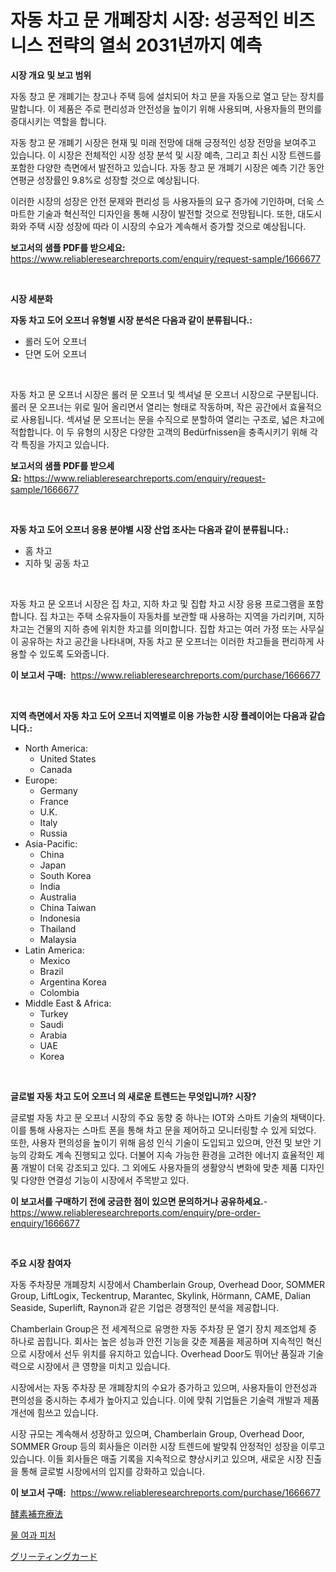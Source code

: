 <p><h1>자동 차고 문 개폐장치 시장: 성공적인 비즈니스 전략의 열쇠 2031년까지 예측</h1></p><p><strong>시장 개요 및 보고 범위</strong></p>
<p><p>자동 창고 문 개폐기는 창고나 주택 등에 설치되어 차고 문을 자동으로 열고 닫는 장치를 말합니다. 이 제품은 주로 편리성과 안전성을 높이기 위해 사용되며, 사용자들의 편의를 증대시키는 역할을 합니다.</p><p>자동 창고 문 개폐기 시장은 현재 및 미래 전망에 대해 긍정적인 성장 전망을 보여주고 있습니다. 이 시장은 전체적인 시장 성장 분석 및 시장 예측, 그리고 최신 시장 트렌드를 포함한 다양한 측면에서 발전하고 있습니다. 자동 창고 문 개폐기 시장은 예측 기간 동안 연평균 성장률인 9.8%로 성장할 것으로 예상됩니다.</p><p>이러한 시장의 성장은 안전 문제와 편리성 등 사용자들의 요구 증가에 기인하며, 더욱 스마트한 기술과 혁신적인 디자인을 통해 시장이 발전할 것으로 전망됩니다. 또한, 대도시화와 주택 시장 성장에 따라 이 시장의 수요가 계속해서 증가할 것으로 예상됩니다.</p></p>
<p><strong>보고서의 샘플 PDF를 받으세요:</strong> <a href="https://www.reliableresearchreports.com/enquiry/request-sample/1666677">https://www.reliableresearchreports.com/enquiry/request-sample/1666677</a></p>
<p>&nbsp;</p>
<p><strong>시장 세분화</strong></p>
<p><strong>자동 차고 도어 오프너 유형별 시장 분석은 다음과 같이 분류됩니다.:</strong></p>
<p><ul><li>롤러 도어 오프너</li><li>단면 도어 오프너</li></ul></p>
<p>&nbsp;</p>
<p><p>자동 차고 문 오프너 시장은 롤러 문 오프너 및 섹셔널 문 오프너 시장으로 구분됩니다. 롤러 문 오프너는 위로 밀어 올리면서 열리는 형태로 작동하며, 작은 공간에서 효율적으로 사용됩니다. 섹셔널 문 오프너는 문을 수직으로 분할하여 열리는 구조로, 넓은 차고에 적합합니다. 이 두 유형의 시장은 다양한 고객의 Bedürfnissen을 충족시키기 위해 각각 특징을 가지고 있습니다.</p></p>
<p><strong>보고서의 샘플 PDF를 받으세요:</strong>&nbsp;<a href="https://www.reliableresearchreports.com/enquiry/request-sample/1666677">https://www.reliableresearchreports.com/enquiry/request-sample/1666677</a></p>
<p>&nbsp;</p>
<p><strong> 자동 차고 도어 오프너 응용 분야별 시장 산업 조사는 다음과 같이 분류됩니다.:</strong></p>
<p><ul><li>홈 차고</li><li>지하 및 공동 차고</li></ul></p>
<p>&nbsp;</p>
<p><p>자동 차고 문 오프너 시장은 집 차고, 지하 차고 및 집합 차고 시장 응용 프로그램을 포함합니다. 집 차고는 주택 소유자들이 자동차를 보관할 때 사용하는 지역을 가리키며, 지하 차고는 건물의 지하 층에 위치한 차고를 의미합니다. 집합 차고는 여러 가정 또는 사무실이 공유하는 차고 공간을 나타내며, 자동 차고 문 오프너는 이러한 차고들을 편리하게 사용할 수 있도록 도와줍니다.</p></p>
<p><strong>이 보고서 구매:</strong>&nbsp; <a href="https://www.reliableresearchreports.com/purchase/1666677">https://www.reliableresearchreports.com/purchase/1666677</a></p>
<p>&nbsp;</p>
<p><strong>지역 측면에서 자동 차고 도어 오프너 지역별로 이용 가능한 시장 플레이어는 다음과 같습니다.:</strong></p>
<p><ul>
    <li>
        North America:
        <ul>
            <li>United States</li>
            <li>Canada</li>
        </ul>
    </li>
    <li>
        Europe:
        <ul>
            <li>Germany</li>
            <li>France</li>
            <li>U.K.</li>
            <li>Italy</li>
            <li>Russia</li>
        </ul>
    </li>
    <li>
        Asia-Pacific:
        <ul>
            <li>China</li>
            <li>Japan</li>
            <li>South Korea</li>
            <li>India</li>
            <li>Australia</li>
            <li>China Taiwan</li>
            <li>Indonesia</li>
            <li>Thailand</li>
            <li>Malaysia</li>
        </ul>
    </li>
    <li>
        Latin America:
        <ul>
            <li>Mexico</li>
            <li>Brazil</li>
            <li>Argentina Korea</li>
            <li>Colombia</li>
        </ul>
    </li>
    <li>
        Middle East & Africa:
        <ul>
            <li>Turkey</li>
            <li>Saudi</li>
            <li>Arabia</li>
            <li>UAE</li>
            <li>Korea</li>
        </ul>
    </li>
    </ul></p>
<p>&nbsp;</p>
<p><strong>글로벌 자동 차고 도어 오프너 의 새로운 트렌드는 무엇입니까? 시장?</strong></p>
<p><p>글로벌 자동 차고 문 오프너 시장의 주요 동향 중 하나는 IOT와 스마트 기술의 채택이다. 이를 통해 사용자는 스마트 폰을 통해 차고 문을 제어하고 모니터링할 수 있게 되었다. 또한, 사용자 편의성을 높이기 위해 음성 인식 기술이 도입되고 있으며, 안전 및 보안 기능의 강화도 계속 진행되고 있다. 더불어 지속 가능한 환경을 고려한 에너지 효율적인 제품 개발이 더욱 강조되고 있다. 그 외에도 사용자들의 생활양식 변화에 맞춘 제품 디자인 및 다양한 연결성 기능이 시장에서 주목받고 있다.</p></p>
<p><strong>이 보고서를 구매하기 전에 궁금한 점이 있으면 문의하거나 공유하세요.</strong>- <a href="https://www.reliableresearchreports.com/enquiry/pre-order-enquiry/1666677">https://www.reliableresearchreports.com/enquiry/pre-order-enquiry/1666677</a></p>
<p>&nbsp;</p>
<p><strong>주요 시장 참여자</strong></p>
<p><p>자동 주차장문 개폐장치 시장에서 Chamberlain Group, Overhead Door, SOMMER Group, LiftLogix, Teckentrup, Marantec, Skylink, Hörmann, CAME, Dalian Seaside, Superlift, Raynon과 같은 기업은 경쟁적인 분석을 제공합니다.</p><p>Chamberlain Group은 전 세계적으로 유명한 자동 주차장 문 열기 장치 제조업체 중 하나로 꼽힙니다. 회사는 높은 성능과 안전 기능을 갖춘 제품을 제공하며 지속적인 혁신으로 시장에서 선두 위치를 유지하고 있습니다. Overhead Door도 뛰어난 품질과 기술력으로 시장에서 큰 영향을 미치고 있습니다.</p><p>시장에서는 자동 주차장 문 개폐장치의 수요가 증가하고 있으며, 사용자들이 안전성과 편의성을 중시하는 추세가 높아지고 있습니다. 이에 맞춰 기업들은 기술력 개발과 제품 개선에 힘쓰고 있습니다.</p><p>시장 규모는 계속해서 성장하고 있으며, Chamberlain Group, Overhead Door, SOMMER Group 등의 회사들은 이러한 시장 트렌드에 발맞춰 안정적인 성장을 이루고 있습니다. 이들 회사들은 매출 기록을 지속적으로 향상시키고 있으며, 새로운 시장 진출을 통해 글로벌 시장에서의 입지를 강화하고 있습니다.</p></p>
<p><strong>이 보고서 구매:</strong>&nbsp;&nbsp;<a href="https://www.reliableresearchreports.com/purchase/1666677">https://www.reliableresearchreports.com/purchase/1666677</a></p>
<p><p><a href="https://medium.com/@lelanadden5645/%E9%85%B5%E7%B4%A0%E7%BD%AE%E6%8F%9B%E7%99%82%E6%B3%95%E5%B8%82%E5%A0%B4-%E3%82%BF%E3%82%A4%E3%83%97-%E7%94%A8%E9%80%94-%E5%9C%B0%E7%90%86%E3%81%AB%E3%82%88%E3%82%8B%E5%8C%85%E6%8B%AC%E7%9A%84%E3%81%AA%E8%A9%95%E4%BE%A1-8a0c52a33681">酵素補充療法</a></p><p><a href="https://medium.com/@corneliutrifa2022/%ED%95%B4%EC%84%9D-%EB%90%9C-%EB%AC%BC-%EC%97%AC%EA%B3%BC%EA%B8%B0-%EC%8B%9C%EC%9E%A5-%EB%A9%94%ED%8A%B8%EB%A6%AD%EC%8A%A4-%EC%8B%9C%EC%9E%A5-%EC%A0%90%EC%9C%A0%EC%9C%A8-%ED%8A%B8%EB%A0%8C%EB%93%9C-%EB%B0%8F-%EC%84%B1%EC%9E%A5-%ED%8C%A8%ED%84%B4-9275acbb16b2">물 여과 피처</a></p><p><a href="https://medium.com/@chrispbacon162023/%E6%8C%A8%E6%8B%B6%E3%82%AB%E3%83%BC%E3%83%89%E5%B8%82%E5%A0%B4%E3%81%AF%E5%B8%82%E5%A0%B4%E3%82%B7%E3%82%A7%E3%82%A2-%E3%82%B5%E3%82%A4%E3%82%BA-2031%E5%B9%B4%E3%81%BE%E3%81%A7%E3%81%AE%E4%BA%88%E6%B8%AC%E3%81%AB%E7%84%A6%E7%82%B9%E3%82%92%E5%BD%93%E3%81%A6%E3%81%A6%E3%81%84%E3%81%BE%E3%81%99-028ec3069c2a">グリーティングカード</a></p></p>
